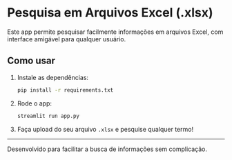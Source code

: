 # Pesquisa em Arquivos Excel (.xlsx)

Este app permite pesquisar facilmente informações em arquivos Excel, com interface amigável para qualquer usuário.

## Como usar
1. Instale as dependências:
   ```bash
   pip install -r requirements.txt
   ```
2. Rode o app:
   ```bash
   streamlit run app.py
   ```
3. Faça upload do seu arquivo `.xlsx` e pesquise qualquer termo!

---
Desenvolvido para facilitar a busca de informações sem complicação. 